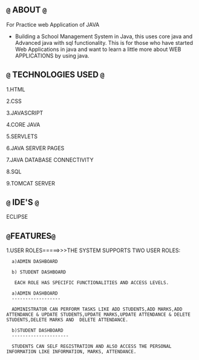 `@` ABOUT `@`
------------
For Practice web  Application of JAVA  
- Building a School Management System in Java, this  uses core java and Advanced java with sql functionality. This is for those who have started Web Applications in java and want to learn a little more about WEB APPLICATIONS by using  java.


`@` TECHNOLOGIES USED `@`
-------------------------
1.HTML

2.CSS

3.JAVASCRIPT

4.CORE JAVA

5.SERVLETS

6.JAVA SERVER PAGES

7.JAVA DATABASE CONNECTIVITY

8.SQL

9.TOMCAT SERVER

`@` IDE'S `@`
------------
ECLIPSE

`@`FEATURES`@`
---------------
1.USER ROLES=====>>>THE SYSTEM SUPPORTS TWO USER ROLES:

      a)ADMIN DASHBOARD
      
      b) STUDENT DASHBOARD

       EACH ROLE HAS SPECIFIC FUNCTIONALITIES AND ACCESS LEVELS.

      a)ADMIN DASHBOARD
      ------------------

      ADMINISTRATOR CAN PERFORM TASKS LIKE ADD STUDENTS,ADD MARKS,ADD ATTENDANCE & UPDATE STUDENTS,UPDATE MARKS,UPDATE ATTENDANCE & DELETE STUDENTS,DELETE MARKS AND  DELETE ATTENDANCE.

      b)STUDENT DASHBOARD
      ---------------------

      STUDENTS CAN SELF REGISTRATION AND ALSO ACCESS THE PERSONAL INFORMATION LIKE INFORMATION, MARKS, ATTENDANCE.
